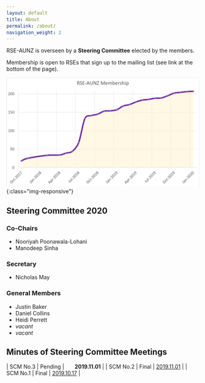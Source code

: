 ```yaml
---
layout: default
title: About
permalink: /about/
navigation_weight: 2
---
```


RSE-AUNZ is overseen by a __Steering Committee__ elected by the members.

Membership is open to RSEs that sign up to the mailing list 
(see link at the bottom of the page).

![rse-workshop](/assets/RSE-Members-2020-01-31.png){:class="img-responsive"}

## Steering Committee 2020

### Co-Chairs
- Nooriyah Poonawala-Lohani
- Manodeep Sinha


### Secretary
- Nicholas May


### General Members
- Justin Baker
- Daniel Collins 
- Heidi Perrett
- *vacant*
- *vacant*


## Minutes of Steering Committee Meetings

| SCM No.3 | Pending |  &nbsp; &nbsp;  &nbsp; **2019.11.01** |
| SCM No.2 | Final | <a class="rse" href="/2019/11/01/Minutes-of-SCM-02">2019.11.01</a> |
| SCM No.1 | Final | <a class="rse" href="/2019/10/17/Minutes-of-SCM-01">2019.10.17</a> |
